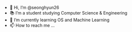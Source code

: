 - 👋 Hi, I’m @seonghyun26
- 📚 I’m a student studying Computer Science & Engineering
- 🌱 I’m currently learning OS and Machine Learning
- 📫 How to reach me ...

<!---
seonghyun26/seonghyun26 is a ✨ special ✨ repository because its `README.md` (this file) appears on your GitHub profile.
You can click the Preview link to take a look at your changes.
--->
